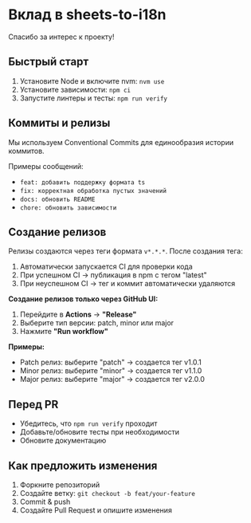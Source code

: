 # Вклад в sheets-to-i18n

Спасибо за интерес к проекту!

## Быстрый старт

1. Установите Node и включите nvm: `nvm use`
2. Установите зависимости: `npm ci`
3. Запустите линтеры и тесты: `npm run verify`

## Коммиты и релизы

Мы используем Conventional Commits для единообразия истории коммитов.

Примеры сообщений:

- `feat: добавить поддержку формата ts`
- `fix: корректная обработка пустых значений`
- `docs: обновить README`
- `chore: обновить зависимости`

## Создание релизов

Релизы создаются через теги формата `v*.*.*`. После создания тега:

1. Автоматически запускается CI для проверки кода
2. При успешном CI → публикация в npm с тегом "latest"
3. При неуспешном CI → тег и коммит автоматически удаляются

**Создание релизов только через GitHub UI:**

1. Перейдите в **Actions** → **"Release"**
2. Выберите тип версии: patch, minor или major
3. Нажмите **"Run workflow"**

**Примеры:**

- Patch релиз: выберите "patch" → создается тег v1.0.1
- Minor релиз: выберите "minor" → создается тег v1.1.0
- Major релиз: выберите "major" → создается тег v2.0.0

## Перед PR

- Убедитесь, что `npm run verify` проходит
- Добавьте/обновите тесты при необходимости
- Обновите документацию

## Как предложить изменения

1. Форкните репозиторий
2. Создайте ветку: `git checkout -b feat/your-feature`
3. Commit & push
4. Создайте Pull Request и опишите изменения
